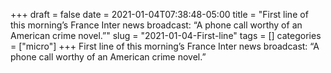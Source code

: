 +++draft = falsedate = 2021-01-04T07:38:48-05:00title = "First line of this morning’s France Inter news broadcast: “A phone call worthy of an American crime novel.”"slug = "2021-01-04-First-line"tags = []categories = ["micro"]+++First line of this morning’s France Inter news broadcast: “A phone call worthy of an American crime novel.”